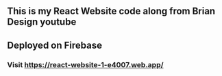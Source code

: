 ## This is my React Website code along from Brian Design youtube



## Deployed on Firebase
### Visit https://react-website-1-e4007.web.app/

